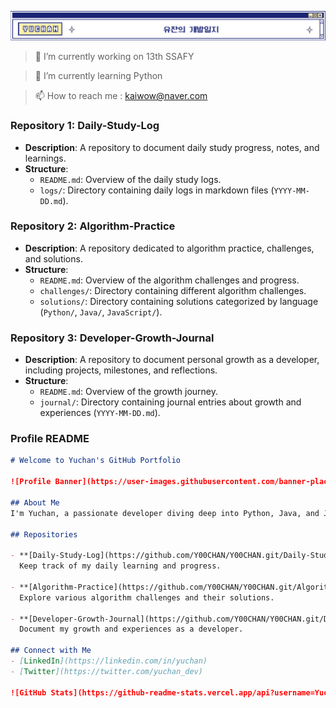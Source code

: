 


![header](https://raw.githubusercontent.com/Y00CHAN/Images/refs/heads/master/%E1%84%8A%E1%85%A5%E1%86%B7%E1%84%82%E1%85%A6%E1%84%8B%E1%85%B5%E1%86%AF.png?token=GHSAT0AAAAAAC5NSKJN3KUQTKU5SURYIF5AZ4JDOWA)


>🔭 I’m currently working on 13th SSAFY

>🌱 I’m currently learning Python

>📫 How to reach me : kaiwow@naver.com


### Repository 1: **Daily-Study-Log**
- **Description**: A repository to document daily study progress, notes, and learnings.
- **Structure**:
  - `README.md`: Overview of the daily study logs.
  - `logs/`: Directory containing daily logs in markdown files (`YYYY-MM-DD.md`).

### Repository 2: **Algorithm-Practice**
- **Description**: A repository dedicated to algorithm practice, challenges, and solutions.
- **Structure**:
  - `README.md`: Overview of the algorithm challenges and progress.
  - `challenges/`: Directory containing different algorithm challenges.
  - `solutions/`: Directory containing solutions categorized by language (`Python/`, `Java/`, `JavaScript/`).

### Repository 3: **Developer-Growth-Journal**
- **Description**: A repository to document personal growth as a developer, including projects, milestones, and reflections.
- **Structure**:
  - `README.md`: Overview of the growth journey.
  - `journal/`: Directory containing journal entries about growth and experiences (`YYYY-MM-DD.md`).

### Profile README
```markdown
# Welcome to Yuchan's GitHub Portfolio

![Profile Banner](https://user-images.githubusercontent.com/banner-placeholder)

## About Me
I'm Yuchan, a passionate developer diving deep into Python, Java, and JavaScript. My GitHub repositories reflect my journey of continuous learning and development. I document my daily studies, algorithm challenges, and personal growth as a developer.

## Repositories

- **[Daily-Study-Log](https://github.com/Y00CHAN/Y00CHAN.git/Daily-Study-Log)**  
  Keep track of my daily learning and progress.

- **[Algorithm-Practice](https://github.com/Y00CHAN/Y00CHAN.git/Algorithm-Practice)**  
  Explore various algorithm challenges and their solutions.

- **[Developer-Growth-Journal](https://github.com/Y00CHAN/Y00CHAN.git/Developer-Growth-Journal)**  
  Document my growth and experiences as a developer.

## Connect with Me
- [LinkedIn](https://linkedin.com/in/yuchan)
- [Twitter](https://twitter.com/yuchan_dev)

![GitHub Stats](https://github-readme-stats.vercel.app/api?username=Yuchan&show_icons=true&theme=radical)
```

